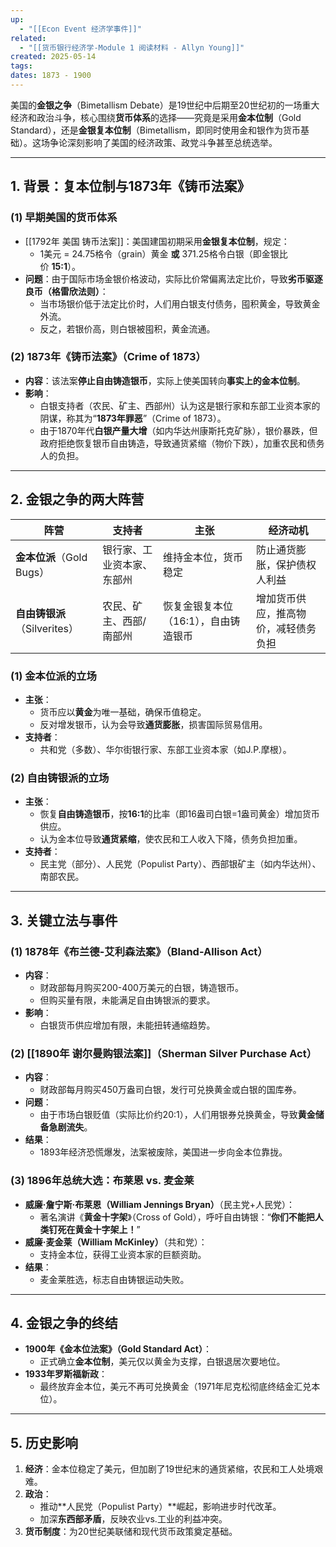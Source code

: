 ```yaml
---
up:
  - "[[Econ Event 经济学事件]]"
related:
  - "[[货币银行经济学-Module 1 阅读材料 - Allyn Young]]"
created: 2025-05-14
tags: 
dates: 1873 - 1900
---
```

美国的**金银之争**（Bimetallism Debate）是19世纪中后期至20世纪初的一场重大经济和政治斗争，核心围绕**货币体系**的选择——究竟是采用**金本位制**（Gold Standard），还是**金银复本位制**（Bimetallism，即同时使用金和银作为货币基础）。这场争论深刻影响了美国的经济政策、政党斗争甚至总统选举。

---

## **1. 背景：复本位制与1873年《铸币法案》**

### **(1) 早期美国的货币体系**

- [[1792年 美国 铸币法案]]：美国建国初期采用**金银复本位制**，规定：
    - 1美元 = 24.75格令（grain）黄金 **或** 371.25格令白银（即金银比价 **15:1**）。
- **问题**：由于国际市场金银价格波动，实际比价常偏离法定比价，导致**劣币驱逐良币（格雷欣法则）**：
    - 当市场银价低于法定比价时，人们用白银支付债务，囤积黄金，导致黄金外流。
    - 反之，若银价高，则白银被囤积，黄金流通。
        

### **(2) 1873年《铸币法案》（Crime of 1873）**

- **内容**：该法案**停止自由铸造银币**，实际上使美国转向**事实上的金本位制**。
- **影响**：
    - 白银支持者（农民、矿主、西部州）认为这是银行家和东部工业资本家的阴谋，称其为“**1873年罪恶**”（Crime of 1873）。
    - 由于1870年代**白银产量大增**（如内华达州康斯托克矿脉），银价暴跌，但政府拒绝恢复银币自由铸造，导致通货紧缩（物价下跌），加重农民和债务人的负担。
        

---

## **2. 金银之争的两大阵营**

|**阵营**|**支持者**|**主张**|**经济动机**|
|---|---|---|---|
|**金本位派**（Gold Bugs）|银行家、工业资本家、东部州|维持金本位，货币稳定|防止通货膨胀，保护债权人利益|
|**自由铸银派**（Silverites）|农民、矿主、西部/南部州|恢复金银复本位（16:1），自由铸造银币|增加货币供应，推高物价，减轻债务负担|

### **(1) 金本位派的立场**

- **主张**：
    - 货币应以**黄金**为唯一基础，确保币值稳定。
    - 反对增发银币，认为会导致**通货膨胀**，损害国际贸易信用。
- **支持者**：
    - 共和党（多数）、华尔街银行家、东部工业资本家（如J.P.摩根）。

### **(2) 自由铸银派的立场**

- **主张**：
    - 恢复**自由铸造银币**，按**16:1**的比率（即16盎司白银=1盎司黄金）增加货币供应。
    - 认为金本位导致**通货紧缩**，使农民和工人收入下降，债务负担加重。
- **支持者**：
    - 民主党（部分）、人民党（Populist Party）、西部银矿主（如内华达州）、南部农民。
        

---

## **3. 关键立法与事件**

### **(1) 1878年《布兰德-艾利森法案》（Bland-Allison Act）**

- **内容**：
    - 财政部每月购买200-400万美元的白银，铸造银币。
    - 但购买量有限，未能满足自由铸银派的要求。
- **影响**：
    - 白银货币供应增加有限，未能扭转通缩趋势。
### **(2) [[1890年 谢尔曼购银法案]]（Sherman Silver Purchase Act）**

- **内容**：
    - 财政部每月购买450万盎司白银，发行可兑换黄金或白银的国库券。
- **问题**：
    - 由于市场白银贬值（实际比价约20:1），人们用银券兑换黄金，导致**黄金储备急剧流失**。
- **结果**：
    - 1893年经济恐慌爆发，法案被废除，美国进一步向金本位靠拢。

### **(3) 1896年总统大选：布莱恩 vs. 麦金莱**

- **威廉·詹宁斯·布莱恩（William Jennings Bryan）**（民主党+人民党）：
    - 著名演讲《**黄金十字架**》（Cross of Gold），呼吁自由铸银：“**你们不能把人类钉死在黄金十字架上！**”
- **威廉·麦金莱（William McKinley）**（共和党）：
    - 支持金本位，获得工业资本家的巨额资助。
- **结果**：
    - 麦金莱胜选，标志自由铸银运动失败。

---

## **4. 金银之争的终结**

- **1900年《金本位法案》（Gold Standard Act）**：
    - 正式确立**金本位制**，美元仅以黄金为支撑，白银退居次要地位。
- **1933年罗斯福新政**：
    - 最终放弃金本位，美元不再可兑换黄金（1971年尼克松彻底终结金汇兑本位）。
        

---

## **5. 历史影响**

1. **经济**：金本位稳定了美元，但加剧了19世纪末的通货紧缩，农民和工人处境艰难。
2. **政治**：
    - 推动**人民党（Populist Party）**崛起，影响进步时代改革。
    - 加深**东西部矛盾**，反映农业vs.工业的利益冲突。
3. **货币制度**：为20世纪美联储和现代货币政策奠定基础。